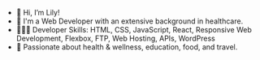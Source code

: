 - 👋 Hi, I’m Lily!
- 🌱 I'm a Web Developer with an extensive background in healthcare.
- 👩🏻‍💻 Developer Skills: HTML, CSS, JavaScript, React, Responsive Web Development, Flexbox, FTP, Web Hosting, APIs, WordPress
- 💞️ Passionate about health & wellness, education, food, and travel. 


<!---
- 👋 Hi, I’m @lilyyee
- 👀 I’m interested in ...
- 🌱 I’m currently learning ...
- 💞️ I’m looking to collaborate on ...
- 📫 How to reach me ...
--->

<!---
lilyyee/lilyyee is a ✨ special ✨ repository because its `README.md` (this file) appears on your GitHub profile.
You can click the Preview link to take a look at your changes.
--->
